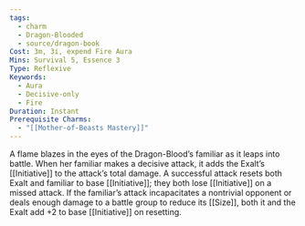 ```yaml
---
tags:
  - charm
  - Dragon-Blooded
  - source/dragon-book
Cost: 3m, 3i, expend Fire Aura
Mins: Survival 5, Essence 3
Type: Reflexive
Keywords:
  - Aura
  - Decisive-only
  - Fire
Duration: Instant
Prerequisite Charms:
  - "[[Mother-of-Beasts Mastery]]"
---
```

A flame blazes in the eyes of the Dragon-Blood’s familiar as it leaps into battle. When her familiar makes a decisive attack, it adds the Exalt’s [[Initiative]] to the attack’s total damage. A successful attack resets both Exalt and familiar to base [[Initiative]]; they both lose [[Initiative]] on a missed attack. If the familiar’s attack incapacitates a nontrivial opponent or deals enough damage to a battle group to reduce its [[Size]], both it and the Exalt add +2 to base [[Initiative]] on resetting.